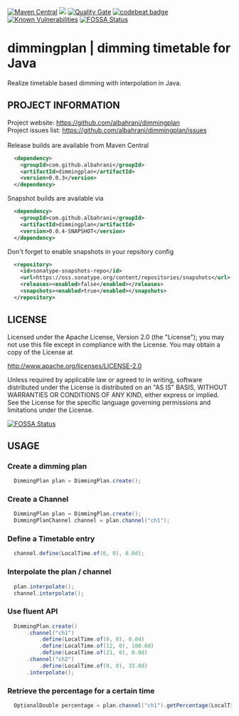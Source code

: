 [![Maven Central](https://maven-badges.herokuapp.com/maven-central/com.github.albahrani/dimmingplan/badge.svg)](https://maven-badges.herokuapp.com/maven-central/com.github.albahrani/dimmingplan)
[![](https://jitci.com/gh/albahrani/dimmingplan/svg)](https://jitci.com/gh/albahrani/dimmingplan)
[![Quality Gate](https://sonarcloud.io/api/project_badges/measure?project=com.github.albahrani%3Adimmingplan&metric=alert_status)](https://sonarcloud.io/dashboard?id=com.github.albahrani%3Adimmingplan)
[![codebeat badge](https://codebeat.co/badges/ddfd1632-d5a2-4ae6-8121-081958334921)](https://codebeat.co/projects/github-com-albahrani-dimmingplan-master)
[![Known Vulnerabilities](https://snyk.io/test/github/albahrani/dimmingplan/badge.svg?targetFile=pom.xml)](https://snyk.io/test/github/albahrani/dimmingplan?targetFile=pom.xml)
[![FOSSA Status](https://app.fossa.io/api/projects/git%2Bgithub.com%2Falbahrani%2Fdimmingplan.svg?type=shield)](https://app.fossa.io/projects/git%2Bgithub.com%2Falbahrani%2Fdimmingplan?ref=badge_shield)                

# dimmingplan | dimming timetable for Java
Realize timetable based dimming with interpolation in Java.

## PROJECT INFORMATION

Project website: https://github.com/albahrani/dimmingplan <br />
Project issues list: https://github.com/albahrani/dimmingplan/issues <br />
<br />
Release builds are available from Maven Central
```xml
  <dependency>
    <groupId>com.github.albahrani</groupId>
    <artifactId>dimmingplan</artifactId>
    <version>0.0.3</version>
  </dependency>
```

Snapshot builds are available via
```xml
  <dependency>
    <groupId>com.github.albahrani</groupId>
    <artifactId>dimmingplan</artifactId>
    <version>0.0.4-SNAPSHOT</version>
  </dependency>
```
Don't forget to enable snapshots in your repsitory config 
```xml  
  <repository>
    <id>sonatype-snapshots-repo</id>
    <url>https://oss.sonatype.org/content/repositories/snapshots</url>
    <releases><enabled>false</enabled></releases>
    <snapshots><enabled>true</enabled></snapshots>
  </repository>
```

## LICENSE
 Licensed under the Apache License, Version 2.0 (the "License");
 you may not use this file except in compliance with the License.
 You may obtain a copy of the License at

 http://www.apache.org/licenses/LICENSE-2.0
  
 Unless required by applicable law or agreed to in writing, software
 distributed under the License is distributed on an "AS IS" BASIS,
 WITHOUT WARRANTIES OR CONDITIONS OF ANY KIND, either express or implied.
 See the License for the specific language governing permissions and
 limitations under the License.


[![FOSSA Status](https://app.fossa.io/api/projects/git%2Bgithub.com%2Falbahrani%2Fdimmingplan.svg?type=large)](https://app.fossa.io/projects/git%2Bgithub.com%2Falbahrani%2Fdimmingplan?ref=badge_large)

## USAGE
### Create a dimming plan
```Java
  DimmingPlan plan = DimmingPlan.create();
```
### Create a Channel
```Java
  DimmingPlan plan = DimmingPlan.create();
  DimmingPlanChannel channel = plan.channel("ch1");
```
### Define a Timetable entry
```Java
  channel.define(LocalTime.of(6, 0), 0.0d);		
```
### Interpolate the plan / channel
```Java
  plan.interpolate();
  channel.interpolate();
```
### Use fluent API
```Java
  DimmingPlan.create()
      .channel("ch1")
          .define(LocalTime.of(6, 0), 0.0d)
          .define(LocalTime.of(12, 0), 100.0d)
          .define(LocalTime.of(21, 0), 0.0d)
      .channel("ch2")
          .define(LocalTime.of(0, 0), 33.0d)
      .interpolate();
```
### Retrieve the percentage for a certain time
```Java
  OptionalDouble percentage = plan.channel("ch1").getPercentage(LocalTime.of(6, 0));
```
